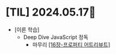 # [TIL] 2024.05.17🐾

* [이론 학습]
    * Deep Dive JavaScript 정독
        * 마무리 [[16장-프로퍼티 어트리뷰트]](https://github.com/SOOYEONIU/TIL/blob/main/JavaScript/DeepDive/16.%ED%94%84%EB%A1%9C%ED%8D%BC%ED%8B%B0_%EC%96%B4%ED%8A%B8%EB%A6%AC%EB%B7%B0%ED%8A%B8.md)